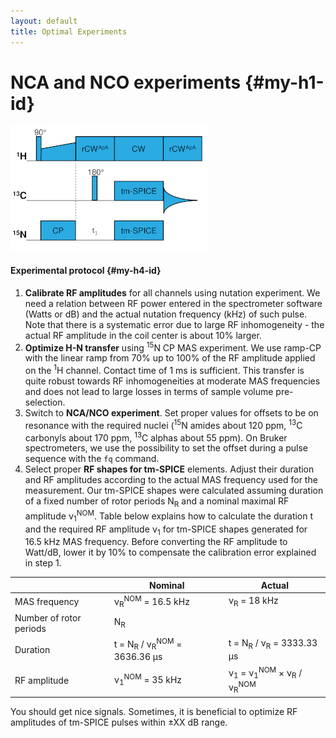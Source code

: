 ```yaml
---
layout: default
title: Optimal Experiments
---
```

# NCA and NCO experiments   {#my-h1-id}

![NCX pulse sequence](/images/ncx_pulse_sequence.png "NCA/NCO Experiment")

#### Experimental protocol   {#my-h4-id}

1. **Calibrate RF amplitudes** for all channels using nutation experiment. We need a relation between RF power entered in the spectrometer software (Watts or dB) and the actual nutation frequency (kHz) of such pulse. Note that there is a systematic error due to large RF inhomogeneity - the actual RF amplitude in the coil center is about 10% larger.
2. **Optimize H-N transfer** using <sup>15</sup>N CP MAS experiment. We use ramp-CP with the linear ramp from 70% up to 100% of the RF amplitude applied on the <sup>1</sup>H channel. Contact time of 1 ms is sufficient. This transfer is quite robust towards RF inhomogeneities at moderate MAS frequencies and does not lead to large losses in terms of sample volume pre-selection.
3. Switch to **NCA/NCO experiment**. Set proper values for offsets to be on resonance with the required nuclei (<sup>15</sup>N amides about 120 ppm, <sup>13</sup>C carbonyls about 170 ppm, <sup>13</sup>C alphas about 55 ppm). On Bruker spectrometers, we use the possibility to set the offset during a pulse sequence with the `fq` command.
4. Select proper **RF shapes for tm-SPICE** elements. Adjust their duration and RF amplitudes according to the actual MAS frequency used for the measurement. Our tm-SPICE shapes were calculated assuming duration of a fixed number of rotor periods N<sub>R</sub> and a nominal maximal RF amplitude &nu;<sub>1</sub><sup>NOM</sup>. Table below explains how to calculate the duration t and the required RF amplitude &nu;<sub>1</sub> for tm-SPICE shapes generated for 16.5 kHz MAS frequency. Before converting the RF amplitude to Watt/dB, lower it by 10% to compensate the calibration error explained in step 1. 

|                   | Nominal                    |   Actual                   |
|-------------------|----------------------------|----------------------------|
| MAS frequency     | &nu;<sub>R</sub><sup>NOM</sup> = 16.5 kHz | &nu;<sub>R</sub> = 18 kHz |
| Number of rotor periods | N<sub>R</sub>   |              |
| Duration  | t = N<sub>R</sub> / &nu;<sub>R</sub><sup>NOM</sup> = 3636.36 &mu;s | t = N<sub>R</sub> / &nu;<sub>R</sub> = 3333.33 &mu;s |
| RF amplitude | &nu;<sub>1</sub><sup>NOM</sup> = 35 kHz | &nu;<sub>1</sub> = &nu;<sub>1</sub><sup>NOM</sup> &times; &nu;<sub>R</sub> /  &nu;<sub>R</sub><sup>NOM</sup> |

You should get nice signals. Sometimes, it is beneficial to optimize RF amplitudes of tm-SPICE pulses within &pm;XX dB range.